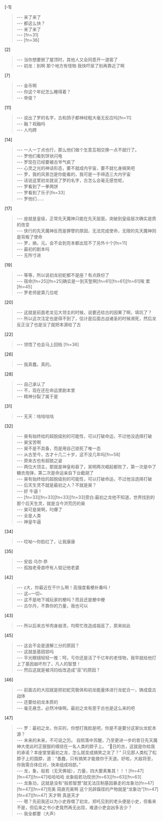 
[-1] 
>--- 来了来了<br>
>--- 都这么快？<br>
>--- 来了来了<br>
>--- [fn=31]<br>
>--- [fn=36]<br>

[2] 
>--- 当你想要掀了屋顶时，其他人又会同意开一道窗了<br>
>--- 初龙：别啊 那个地方有怪物 我快吓尿了别再靠近了啊<br>

[7] 
>--- 金币啊<br>
>--- 你这个年纪怎么睡得着？<br>
>--- 帝俊？<br>

[11] 
>--- 说出了罗的名字，古和鸽子都神经粗大毫无反应吗[fn=11]<br>
>--- 融？祝融吗<br>
>--- 人均跨<br>

[14] 
>--- 一人一丁点也行，那么他们做个生意互相交换一点不就行了。<br>
>--- 罗他们看到饼状闪电<br>
>--- 罗现在已经要被古爷气疯了<br>
>--- 心灵之光的神话形态，要不就成内宇宙，要不就化身搞笑吧<br>
>--- 罗，我的风景岂是你能看的，我可是一手缔造三大内宇宙<br>
>--- 话说这里初龙就说了罗的名字，古怎么会毫无感觉呢，<br>
>--- 罗看到了一拳两饼<br>
>--- 罗看到了乐子[fn=33]<br>
>--- 罗他们……<br>

[17] 
>--- 座就是皇级，正常先天魔神只能在先天层面，突破到皇级层次确实是质的改变<br>
>--- 侠行的先天魔神反而是罪孽的原因，无法完成使命，无限的先天魔神则是背叛了使命<br>
>--- 罗，熵，元。会不会到完本都出现不了另外十个[fn=11]<br>
>--- 最初的剧本吗<br>
>--- 无所寸进<br>

[19] 
>--- 等等，所以说初龙初蛇都不是座？有点跌份了<br>
>--- 宿命[fn=25][fn=25]确实是一到天堑啊[fn=61][fn=61][fn=61]唉  累[fn=45]<br>
>--- 罗老师是第几位呢<br>

[20] 
>--- 这就是前面老龙见大领主的时候，说要还给古的因果了啊，填坑了？<br>
>--- 所以这次注定也是得不到了，估计是后面古战诸圣的时候濒死，然后龙反正没了也是没了就把本源给了古<br>

[22] 
>--- 领悟了也会马上回档 [fn=36]<br>

[26] 
>--- 我真蠢，真的。<br>

[28] 
>--- 自己承认了<br>
>--- 不，现在还在命运里剧本里<br>
>--- 精神分裂了属于是<br>

[31] 
>--- 无天：咕咕咕咕<br>

[32] 
>--- 昊有始终给的超脱级别的可能性，可以打破命运，不过他没选择打破<br>
>--- 昊宝苦啊<br>
>--- 昊不是不具备，而是用自己锁死了唯一态<br>
>--- 从古至今，古才十几二十岁，这不没几年吗[fn=58]<br>
>--- 原来古也有超脱之姿<br>
>--- 两位大领主，那就是神皇和昋了，吴明两次崛起都败了，第一次是中了糖衣炮弹，第二次是命运亲自下台截胡了<br>
>--- 昊有始终给的超脱级别的可能性，可以打破命运，不过他没选择打破<br>
>--- 后天生灵不就是最初之人？不就是昊？<br>
>--- 好 牛逼！<br>
>--- [fn=33][fn=33][fn=33][fn=33]旁白:最初之龙他不知道，世界找到的那个后天生灵，就是当今洪荒历的昊<br>
>--- 昊可是昊啊，叼爆了<br>
>--- 全是人类<br>
>--- 神皇牛逼<br>

[34] 
>--- 哎呦～你脸红了，让我康康<br>

[35] 
>--- 安兹·乌尔·恭<br>
>--- 孤独老骨直呼有人惦记他老婆<br>

[42] 
>--- z大，你最近在干什么啊！高强度看梗补番吗！<br>
>--- 这~一切~<br>
>--- 这不是地下城玩家的梗吗？而且还是梗中梗<br>
>--- 古尔丹，不靠你的力量，我也可以<br>

[43] 
>--- 所以后来古爷肉身崩溃，均帮忙改造成祖巫了，原来如此<br>

[45] 
>--- 这会不会是道解三分的原因？<br>
>--- 这就是基因锁吗<br>
>--- 平光眼镜轻轻一推：呵，亏你还是活了千亿年的老怪物，我早就给他打上了基因崩坏剂了，凡人的智慧！<br>
>--- 然后这就是被鸿钧给改造成“巫”的原因？<br>

[46] 
>--- 前面古的大招就是把初蛇究极体和初龙能量体进行龙蛇合一，铸成盘古战体<br>
>--- 还要给初龙本质的<br>
>--- 毫无悬念，必然冲锋啊。最初之龙有恩于古也是这么来的吧<br>

[47] 
>--- 罗：最初之龙，你买的，你想打我脸是吧，你是不是要分这家伙龙蛇本源？<br>
>--- 未来的未来，不可说之历。
自陨落中苏醒，乃至更进一步的昔日先天魔神大佬此时正狠狠的缠绕在一名人类的脖子上。
“🐶日的古，这就是你给我的承诺？本座堂堂最初之龙，怎么就变成搞笑之龙了？”
只见那人类松了松脖子上的围脖，道：“愚蠢，只有搞笑才能救你于天道。好啦，大敌将至，你我需合体应对，快来组成裆部。”<br>
>--- 龙，象，般若（无天佛祖），力量，四大要素集其！！！[fn=47][fn=47][fn=47]哈哈哈哈  龙象般若功现世[fn=63][fn=63][fn=63]<br>
>--- 龙象功，这就是没有“般若智慧”就无法压制基因暴走的龙象功[fn=47][fn=47][fn=47]完美 简直完美啊  这个另辟蹊径的产物就是“龙象功”[fn=47][fn=47][fn=47] 天才啊 真是天才<br>
>--- 嗯？先前我还以为小史吞噬了初龙，郑吒见到的老头便是小史，但看来不是，但后来之书小吏竟然再无出现，难道小吏会凶多吉少？<br>
>--- 我全都要（大声）<br>
